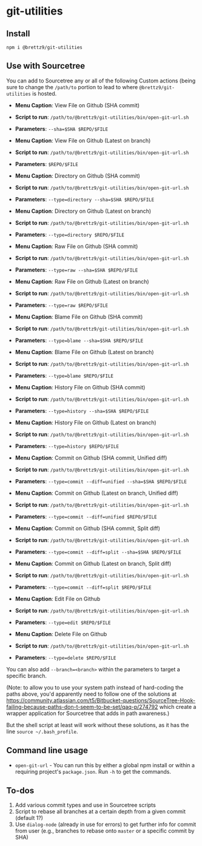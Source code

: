 # git-utilities

## Install

```shell
npm i @brettz9/git-utilities
```

## Use with Sourcetree

You can add to Sourcetree any or all of the following Custom actions (being
sure to change the `/path/to` portion to lead to where `@brettz9/git-utilities` is
hosted.

- **Menu Caption**: View File on Github (SHA commit)
- **Script to run**: `/path/to/@brettz9/git-utilities/bin/open-git-url.sh`
- **Parameters**: `--sha=$SHA $REPO/$FILE`

- **Menu Caption**: View File on Github (Latest on branch)
- **Script to run**: `/path/to/@brettz9/git-utilities/bin/open-git-url.sh`
- **Parameters**: `$REPO/$FILE`

- **Menu Caption**: Directory on Github (SHA commit)
- **Script to run**: `/path/to/@brettz9/git-utilities/bin/open-git-url.sh`
- **Parameters**: `--type=directory --sha=$SHA $REPO/$FILE`

- **Menu Caption**: Directory on Github (Latest on branch)
- **Script to run**: `/path/to/@brettz9/git-utilities/bin/open-git-url.sh`
- **Parameters**: `--type=directory $REPO/$FILE`

- **Menu Caption**: Raw File on Github (SHA commit)
- **Script to run**: `/path/to/@brettz9/git-utilities/bin/open-git-url.sh`
- **Parameters**: `--type=raw --sha=$SHA $REPO/$FILE`

- **Menu Caption**: Raw File on Github (Latest on branch)
- **Script to run**: `/path/to/@brettz9/git-utilities/bin/open-git-url.sh`
- **Parameters**: `--type=raw $REPO/$FILE`

- **Menu Caption**: Blame File on Github (SHA commit)
- **Script to run**: `/path/to/@brettz9/git-utilities/bin/open-git-url.sh`
- **Parameters**: `--type=blame --sha=$SHA $REPO/$FILE`

- **Menu Caption**: Blame File on Github (Latest on branch)
- **Script to run**: `/path/to/@brettz9/git-utilities/bin/open-git-url.sh`
- **Parameters**: `--type=blame $REPO/$FILE`

- **Menu Caption**: History File on Github (SHA commit)
- **Script to run**: `/path/to/@brettz9/git-utilities/bin/open-git-url.sh`
- **Parameters**: `--type=history --sha=$SHA $REPO/$FILE`

- **Menu Caption**: History File on Github (Latest on branch)
- **Script to run**: `/path/to/@brettz9/git-utilities/bin/open-git-url.sh`
- **Parameters**: `--type=history $REPO/$FILE`

- **Menu Caption**: Commit on Github (SHA commit, Unified diff)
- **Script to run**: `/path/to/@brettz9/git-utilities/bin/open-git-url.sh`
- **Parameters**: `--type=commit --diff=unified --sha=$SHA $REPO/$FILE`

- **Menu Caption**: Commit on Github (Latest on branch, Unified diff)
- **Script to run**: `/path/to/@brettz9/git-utilities/bin/open-git-url.sh`
- **Parameters**: `--type=commit --diff=unified $REPO/$FILE`

- **Menu Caption**: Commit on Github (SHA commit, Split diff)
- **Script to run**: `/path/to/@brettz9/git-utilities/bin/open-git-url.sh`
- **Parameters**: `--type=commit --diff=split --sha=$SHA $REPO/$FILE`

- **Menu Caption**: Commit on Github (Latest on branch, Split diff)
- **Script to run**: `/path/to/@brettz9/git-utilities/bin/open-git-url.sh`
- **Parameters**: `--type=commit --diff=split $REPO/$FILE`

- **Menu Caption**: Edit File on Github
- **Script to run**: `/path/to/@brettz9/git-utilities/bin/open-git-url.sh`
- **Parameters**: `--type=edit $REPO/$FILE`

- **Menu Caption**: Delete File on Github
- **Script to run**: `/path/to/@brettz9/git-utilities/bin/open-git-url.sh`
- **Parameters**: `--type=delete $REPO/$FILE`

You can also add `--branch=<branch>` within the parameters to target a
specific branch.

(Note: to allow you to use your system path instead of hard-coding the
paths above, you'd apparently need to follow one of the solutions at
<https://community.atlassian.com/t5/Bitbucket-questions/SourceTree-Hook-failing-because-paths-don-t-seem-to-be-set/qaq-p/274792> which create a
wrapper application for Sourcetree that adds in path awareness.)

But the shell script at least will work without these solutions, as it
has the line `source ~/.bash_profile`.

## Command line usage

- `open-git-url` - You can run this by either a global npm install or within
  a requiring project's `package.json`. Run `-h` to get the commands.

## To-dos

1. Add various commit types and use in Sourcetree scripts
1. Script to rebase all branches at a certain depth from a given commit (default 1?)
  1. Use `dialog-node` (already in use for errors) to get further info for
    commit from user (e.g., branches to rebase onto `master` or a specific
    commit by SHA)
